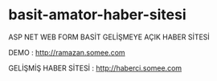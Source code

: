 # basit-amator-haber-sitesi

ASP NET WEB FORM BASİT GELİŞMEYE AÇIK HABER SİTESİ

DEMO : http://ramazan.somee.com

GELİŞMİŞ HABER SİTESİ : http://haberci.somee.com
